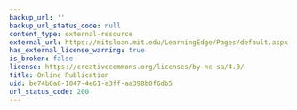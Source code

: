 ```yaml
---
backup_url: ''
backup_url_status_code: null
content_type: external-resource
external_url: https://mitsloan.mit.edu/LearningEdge/Pages/default.aspx
has_external_license_warning: true
is_broken: false
license: https://creativecommons.org/licenses/by-nc-sa/4.0/
title: Online Publication
uid: be74b6a6-1047-4e61-a3ff-aa398b0f6db5
url_status_code: 200
---
```

